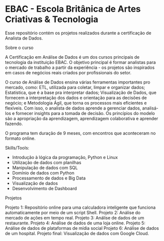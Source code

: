 # EBAC - Escola Britânica de Artes Criativas & Tecnologia
Esse repositório contém os projetos realizados durante a certificação de Analista de Dados.

Sobre o curso

A Certificação em Análise de Dados é um dos cursos principais de tecnologia da instituição EBAC. O objetivo principal é formar analistas para o mercado de trabalho a partir da experiência - os projetos são inspirados em casos de negócios reais criados por profissionais do setor.

O curso de Análise de Dados ensina várias ferramentas importantes pro mercado, como: ETL, utilizada para coletar, limpar e organizar dados; Estatística, que é a base pra interpretar dados; Visualização de Dados, que fornecem a interpretação dos dados e orientação para as decisões de negócio; e Metodologia Ágil, que torna os processos mais eficientes e flexíveis. Com isso, o analista de dados aprende a gerenciar dados, analisá-los e fornecer insights para a tomada de decisão. Os princípios do modelo são a apropriação da aprendizagem, aprendizagem colaborativa e aprender fazendo.

O programa tem duração de 9 meses, com encontros que aconteceram no formato online.

Skills/Tools: 
- Introdução à lógica da programação, Python e Linux
- Utilização de dados com planilhas 
- Manipulação de dados com SQL 
- Domínio de dados com Python 
- Processamento de dados e Big Data 
- Visualização de dados 
- Desenvolvimento de Dashboard

Projetos 

Projeto 1: Repositório online para uma calculadora inteligente que funciona automaticamente por meio de um script Shell.
Projeto 2: Análise do mercado de ações em tempo real.
Projeto 3: Análise de dados de um restaurante.
Projeto 4: Análise de dados de uma loja online. 
Projeto 5: Análise de dados de plataformas de mídia social
Projeto 6: Análise de dados de um hospital.
Projeto final: Visualização de dados com Google Cloud. 
